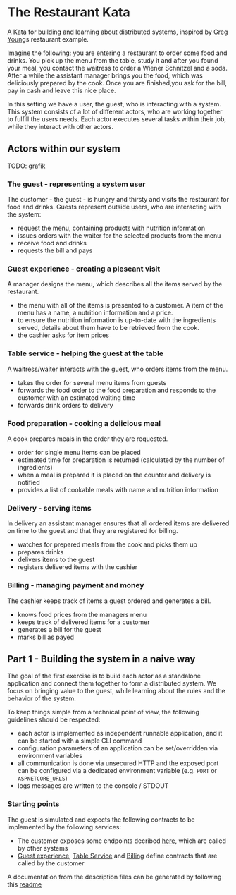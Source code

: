 # The Restaurant Kata

A Kata for building and learning about distributed systems, inspired by [Greg Young](https://twitter.com/gregyoung)s restaurant example.

Imagine the following: you are entering a restaurant to order some food and drinks.
You pick up the menu from the table, study it and after you found your meal, you contact the waitress to order a Wiener Schnitzel and a soda.
After a while the assistant manager brings you the food, which was deliciously prepared by the cook.
Once you are finished,you ask for the bill, pay in cash and leave this nice place.

In this setting we have a user, the guest, who is interacting with a system.
This system consists of a lot of different actors, who are working together to fulfill the users needs.
Each actor executes several tasks within their job, while they interact with other actors.

## Actors within our system

TODO: grafik

### The guest - representing a system user

The customer - the guest - is hungry and thirsty and visits the restaurant for food and drinks.
Guests represent outside users, who are interacting with the system:

- request the menu, containing products with nutrition information
- issues orders with the waiter for the selected products from the menu
- receive food and drinks
- requests the bill and pays

### Guest experience - creating a pleseant visit

A manager designs the menu, which describes all the items served by the restaurant.

- the menu with all of the items is presented to a customer. A item of the menu has a name, a nutrition information and a price.
- to ensure the nutrition information is up-to-date with the ingredients served, details about them have to be retrieved from the cook.
- the cashier asks for item prices

### Table service - helping the guest at the table

A waitress/waiter interacts with the guest, who orders items from the menu.

- takes the order for several menu items from guests
- forwards the food order to the food preparation and responds to the customer with an estimated waiting time
- forwards drink orders to delivery

### Food preparation - cooking a delicious meal

A cook prepares meals in the order they are requested.

- order for single menu items can be placed
- estimated time for preparation is returned (calculated by the number of ingredients)
- when a meal is prepared it is placed on the counter and delivery is notified
- provides a list of cookable meals with name and nutrition information

### Delivery - serving items

In delivery an assistant manager ensures that all ordered items are delivered on time to the guest and that they are registered for billing.

- watches for prepared meals from the cook and picks them up
- prepares drinks
- delivers items to the guest
- registers delivered items with the cashier

### Billing - managing payment and money

The cashier keeps track of items a guest ordered and generates a bill.

- knows food prices from the managers menu
- keeps track of delivered items for a customer
- generates a bill for the guest
- marks bill as payed

## Part 1 - Building the system in a naive way

The goal of the first exercise is to build each actor as a standalone application and connect them together to form a distributed system.
We focus on bringing value to the guest, while learning about the rules and the behavior of the system.

To keep things simple from a technical point of view, the following guidelines should be respected:

- each actor is implemented as independent runnable application, and it can be started with a simple CLI command
- configuration parameters of an application can be set/overridden via environment variables
- all communication is done via unsecured HTTP and the exposed port can be configured via a dedicated environment variable (e.g. `PORT` or `ASPNETCORE_URLS`)
- logs messages are written to the console / STDOUT

### Starting points

The guest is simulated and expects the following contracts to be implemented by the  following services:

- The customer exposes some endpoints decribed [here](services/Customer.yaml), which are called by other systems
- [Guest experience](services/GuestExperience.yaml), [Table Service](services/TableService.yaml) and [Billing](services/Billing.yaml) define contracts that are called by the customer

A documentation from the description files can be generated by following this [readme](./services/Readme.md)